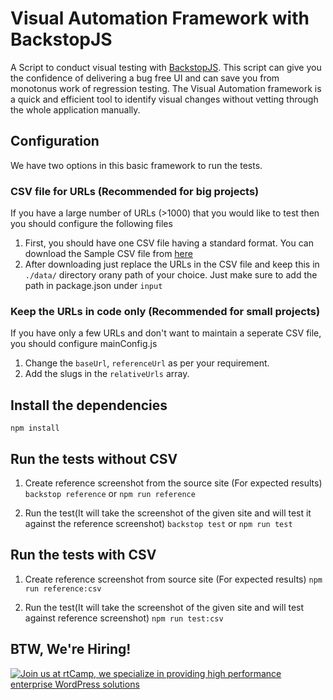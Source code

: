# Visual Automation Framework with BackstopJS
A Script to conduct visual testing with [BackstopJS](https://github.com/garris/BackstopJS). This script can give you the confidence of delivering a bug free UI and can save you from monotonus work of regression testing. The Visual Automation framework is a quick and efficient tool to identify visual changes without vetting through the whole application manually. 


## Configuration

We have two options in this basic framework to run the tests. 

### CSV file for URLs (Recommended for big projects)
If you have a large number of URLs (>1000) that you would like to test then you should configure the following files
1. First, you should have one CSV file having a standard format. You can download the Sample CSV file from [here](https://drive.google.com/file/d/1Jw4EjXcY4yWTghEePDJ1cnT0d1rwGrbQ/view)
2. After downloading just replace the URLs in the CSV file and keep this in `./data/` directory orany path of your choice. Just make sure to add the path in package.json under `input`

### Keep the URLs in code only (Recommended for small projects)
If you have only a few URLs and don't want to maintain a seperate CSV file, you should configure mainConfig.js
1. Change the `baseUrl`, `referenceUrl` as per your requirement.  
2. Add the slugs in the `relativeUrls` array. 


## Install the dependencies
`npm install`


## Run the tests without CSV
1. Create reference screenshot from the source site (For expected results)
`backstop reference` or `npm run reference` 

2. Run the test(It will take the screenshot of the given site and will test it against the reference screenshot)
`backstop test` or `npm run test`

## Run the tests with CSV
1. Create reference screenshot from source site (For expected results)
 `npm run reference:csv` 

2. Run the test(It will take the screenshot of the given site and will test against reference screenshot)
 `npm run test:csv`

## BTW, We're Hiring!

<a href="https://rtcamp.com/"><img src="https://rtcamp.com/wp-content/uploads/sites/2/2019/04/github-banner@2x.png" alt="Join us at rtCamp, we specialize in providing high performance enterprise WordPress solutions"></a>
